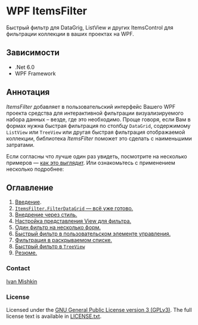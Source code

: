 # WPF ItemsFilter
Быстрый фильтр для DataGrig, ListView и других ItemsControl для фильтрации коллекции в ваших проектах на WPF.

## Зависимости
- .Net 6.0
- WPF Framework
## Аннотация
*ItemsFilter* добавляет в пользовательский интерфейс Вашего WPF проекта средства для интерактивной фильтрации
визуализируемого набора данных – везде, где это необходимо. 
Проще говоря, если Вам в формах нужна быстрая фильтрация по столбцу `DataGrid`, 
содержимому `ListView` или `TreeView` или другая быстрая фильтрация отображаемой коллекции, 
библиотека *ItemsFilter* поможет это сделать с наименьшими затратами.

Если согласны что лучше один раз увидеть, посмотрите на несколько примеров —
[как это выглядит](ExamplesOfQuickFilterView.md "Несколько примеров, как могут выглядеть стандартные элементы управления с возможностью быстрой фильтрации.").
Или ознакомьтесь с применением несколько подробнее:
## Оглавление
1. [Введение](ALittleBackground.md "Немного предыстории: Предпосылки для использования. Детали реализации.").
1. [`ItemsFilter.FilterDataGrid` — всё уже готово.](Examle1.EmployeesView.md "Использование готового элемента управления FilterDataGrid (EmployeesView)")
1. [Внедрение через стиль.](Examle2.CategoriesView.md "Внедрение в DataGrid через стиль (CategoriesView)")
1. [Настройка представления View для фильтра.](Examle3.ProductsView.md "Настройка внешнего вида фильтра. (ProductsView)")
1. [Один фильтр на несколько форм.](Examle4.ProductsView.md "Использование представления коллекции c фильтром в нескольких местах. (ProductsView)")
1. [Быстрый фильтр в пользовательском элементе управления.](Examle5.OrdersView.md "Фильтрация элементов в пользовательском элементе управления. (OrdersView)")
1. [Фильтрация в раскрываемом списке.](Examle6.OrdersView.md "Фильтрация элементов в ComboBox. (OrdersView)")
1. [Быстрый фильтр в `TreeView`](Examle7.CustomersView.md "Фильтрация элементов в TreeView. (CustomersView)")
1. [Резюме.](Summary.md "О библиотеке. Кратко и по существу")

### Contact

[Ivan Mishkin](mailto:Mishkin_Ivan@mail.ru)

### License

Licensed under the [GNU General Public License version 3 (GPLv3)](https://www.gnu.org/licenses/gpl-3.0.html).
The full license text is available in [LICENSE.txt](https://github.com/MishkinIN/ItemsFilter/blob/master/LICENSE).